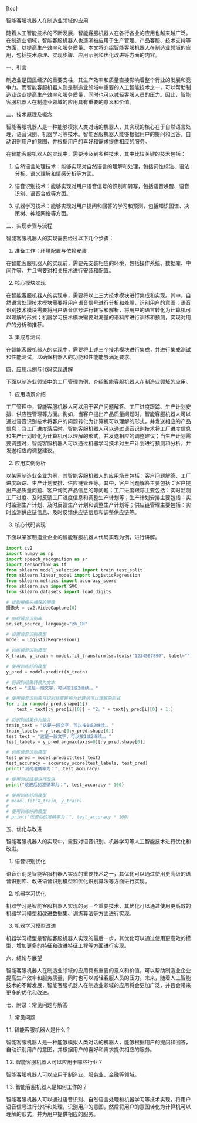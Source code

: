 
[toc]                    
                
                
智能客服机器人在制造业领域的应用

随着人工智能技术的不断发展，智能客服机器人在各行各业的应用也越来越广泛。在制造业领域，智能客服机器人也逐渐被应用于生产管理、产品客服、技术支持等方面，以提高生产效率和服务质量。本文将介绍智能客服机器人在制造业领域的应用，包括技术原理、实现步骤、应用示例和优化改进等方面的内容。

一、引言

制造业是国民经济的重要支柱，其生产效率和质量直接影响着整个行业的发展和竞争力。而智能客服机器人则是制造业领域中重要的人工智能技术之一，可以帮助制造业企业提高生产效率和服务质量，同时也可以减轻客服人员的压力。因此，智能客服机器人在制造业领域的应用具有重要的意义和价值。

二、技术原理及概念

智能客服机器人是一种能够模拟人类对话的机器人，其实现的核心在于自然语言处理、语音识别、机器学习等技术。智能客服机器人能够根据用户的提问和回答，自动识别用户的意图，并根据用户的喜好和需求提供相应的服务。

在智能客服机器人的实现中，需要涉及到多种技术，其中比较关键的技术包括：

1. 自然语言处理技术：能够实现对自然语言的理解和处理，包括词性标注、语法分析、语义理解和情感分析等方面。

2. 语音识别技术：能够实现对用户语音信号的识别和转写，包括语音唤醒、语音识别、语音合成等方面。

3. 机器学习技术：能够实现对用户提问和回答的学习和预测，包括知识图谱、决策树、神经网络等方面。

三、实现步骤与流程

智能客服机器人的实现需要经过以下几个步骤：

1. 准备工作：环境配置与依赖安装

在智能客服机器人的实现前，需要先安装相应的环境，包括操作系统、数据库、中间件等，并且需要对相关技术进行安装和配置。

2. 核心模块实现

在智能客服机器人的实现中，需要将以上三大技术模块进行集成和实现。其中，自然语言处理技术模块需要将用户语音信号进行分析和处理，识别用户的意图；语音识别技术模块需要将用户语音信号进行转写和解析，将用户的语言转化为计算机可以理解的形式；机器学习技术模块需要对海量的语料库进行训练和预测，实现对用户的分析和推荐。

3. 集成与测试

在智能客服机器人的实现中，需要将上述三个技术模块进行集成，并进行集成测试和性能测试，以确保机器人的功能和性能能够满足要求。

四、应用示例与代码实现讲解

下面以制造业领域中的工厂管理为例，介绍智能客服机器人在制造业领域的应用。

1. 应用场景介绍

工厂管理中，智能客服机器人可以用于客户问题解答、工厂进度跟踪、生产计划安排、供应链管理等方面。例如，当客户提出产品质量问题时，智能客服机器人可以通过语音识别技术将客户的问题转化为计算机可以理解的形式，并发送相应的产品信息；当工厂进度落后时，智能客服机器人可以通过语音识别技术将工厂进度信息和生产计划转化为计算机可以理解的形式，并发送相应的调整建议；当生产计划需要调整时，智能客服机器人可以通过机器学习技术对生产计划进行预测和分析，并发送相应的调整建议。

2. 应用实例分析

以某家制造业企业为例，其智能客服机器人的应用场景包括：客户问题解答、工厂进度跟踪、生产计划安排、供应链管理等。其中，客户问题解答主要包括：客户提出产品质量问题、客户询问产品信息的等问题；工厂进度跟踪主要包括：实时监测工厂进度、及时反馈工厂进度信息和调整生产计划等；生产计划安排主要包括：实时监测生产计划、及时反馈生产计划和调整生产计划等；供应链管理主要包括：实时监测供应链信息、及时反馈供应链信息和调整供应链等。

3. 核心代码实现

下面以某家制造业企业的智能客服机器人代码实现为例，进行讲解。

```python
import cv2
import numpy as np
import speech_recognition as sr
import tensorflow as tf
from sklearn.model_selection import train_test_split
from sklearn.linear_model import LogisticRegression
from sklearn.metrics import accuracy_score
from sklearn.svm import SVC
from sklearn.datasets import load_digits

# 读取摄像头捕获的图像
摄像头 = cv2.VideoCapture(0)

# 加载语音识别库
sr.set_source_ language="zh_CN"

# 设置语音识别模型
model = LogisticRegression()

# 训练语音识别模型
X_train, y_train = model.fit_transform(sr.texts("1234567890", label=""))

# 使用训练好的模型
y_pred = model.predict(X_train)

# 将识别结果转换为文本
text = "这是一段文字，可以按1或2继续。。"

# 使用语音识别库将识别结果转换为计算机可以理解的形式
for i in range(y_pred.shape[1]):
    text = text[:y_pred[i][0]] + "2。" + text[y_pred[i][0] + 1:]

# 将识别结果作为输入
train_text = "这是一段文字，可以按1或2继续。。"
train_labels = y_train[0:y_pred.shape[0]]
test_text = "这是一段文字，可以按1或2继续。。"
test_labels = y_pred.argmax(axis=0)[:y_pred.shape[0]]

# 训练语音识别模型
test_pred = model.predict(test_text)
test_accuracy = accuracy_score(test_labels, test_pred)
print("测试准确率为：", test_accuracy)

# 使用测试结果进行改进
print("改进后的准确率为：", test_accuracy * 100)

# 使用训练好的模型
# model.fit(X_train, y_train)
# 
# 使用训练好的模型
# print("改进后的准确率为：", test_accuracy * 100)
```

五、优化与改进

智能客服机器人的实现中，需要对语音识别、机器学习等人工智能技术进行优化和改进。

1. 语音识别优化

语音识别是智能客服机器人实现的重要技术之一，其优化可以通过使用更高级的语音识别库、改进语音识别模型和优化识别算法等方面进行实现。

2. 机器学习优化

机器学习是智能客服机器人实现的另一个重要技术，其优化可以通过使用更高效的机器学习模型和改进数据集、训练算法等方面进行实现。

3. 机器学习模型改进

机器学习模型是智能客服机器人实现的最后一步，其优化可以通过使用更高效的模型、增加更多的特征和改进特征工程等方面进行实现。

六、结论与展望

智能客服机器人在制造业领域的应用具有重要的意义和价值，可以帮助制造业企业提高生产效率和服务质量，同时也可以减轻客服人员的压力。未来，随着人工智能技术的不断发展，智能客服机器人在制造业领域的应用将会更加广泛，并且会带来更多的优化和改进。

七、附录：常见问题与解答

1. 常见问题

1.1. 智能客服机器人是什么？

智能客服机器人是一种能够模拟人类对话的机器人，能够根据用户的提问和回答，自动识别用户的意图，并根据用户的喜好和需求提供相应的服务。

1.2. 智能客服机器人可以应用于哪些行业？

智能客服机器人可以应用于制造业、服务业、金融等领域。

1.3. 智能客服机器人是如何工作的？

智能客服机器人可以通过语音识别、自然语言处理和机器学习等技术实现，将用户语音信号进行分析和处理，识别用户的意图，然后将用户的意图转化为计算机可以理解的形式，并为用户提供相应的服务。

